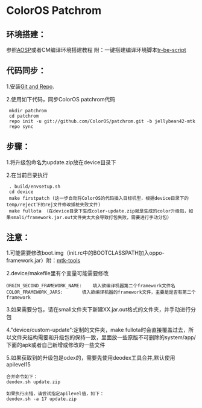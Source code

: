 ColorOS Patchrom
==================

环境搭建：
------------------
参照[AOSP](http://source.android.com/source/initializing.html)或者CM编译环境搭建教程 附：一键搭建编译环境脚本[tr-be-script](https://github.com/TeamRadium/tr-be-script)

代码同步：
----------
1.安装[Git and Repo](http://source.android.com/source/downloading.html).

2.使用如下代码，同步ColorOS patchrom代码

     mkdir patchrom
     cd patchrom
     repo init -u git://github.com/ColorOS/patchrom.git -b jellybean42-mtk
     repo sync

步骤：
-------
1.将升级包命名为update.zip放在device目录下

2.在当前目录执行

     . build/envsetup.sh
     cd device
     make firstpatch (这一步自动将ColorOS的代码插入目标机型，根据device目录下的temp/reject下的rej文件修改插桩失败文件)
     make fullota （在device目录下生成color-update.zip就是生成的color升级包，如果smali/framework.jar.out文件夹太大会导致打包失败，需要进行手动分包）


注意：
----------------
1.可能需要修改boot.img（init.rc中的BOOTCLASSPATH加入oppo-framework.jar）附：[mtk-tools](https://github.com/bgcngm/mtk-tools)

2.device/makefile里有个变量可能需要修改

	ORGIN_SECOND_FRAMEWORK_NAME:	填入欲编译机器第二个framework文件名
	COLOR_FRAMEWORK_JARS:		填入欲编译机器的framework文件，主要是是否有第二个framework

3.如果需要分包，请在smali文件夹下新建XX.jar.out格式的文件夹，并手动进行分包

4."device/custom-update":定制的文件夹，make fullota时会直接覆盖过去，所以文件夹结构需要和升级包的保持一致，里面放一些原版不可删除的system/app/下面的apk或者自己新增或修改的一些文件

5.如果获取到的升级包是odex的，需要先使用deodex工具合并,默认使用apilevel15

	合并命令如下：
	deodex.sh update.zip

	如果执行出错，请尝试指定apilevel值，如下：
	deodex.sh -a 17 update.zip




